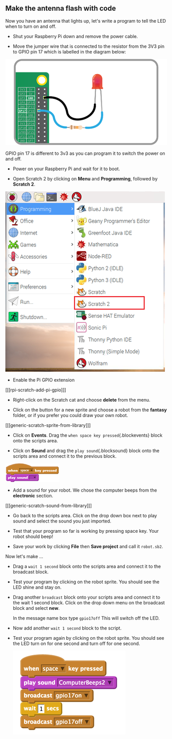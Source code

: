 ## Make the antenna flash with code

Now you have an antenna that lights up, let's write a program to tell the LED when to turn on and off.

+  Shut your Raspberry Pi down and remove the power cable.

+ Move the jumper wire that is connected to the resistor from the 3V3 pin to GPIO pin 17 which is labelled in the diagram below:

![Pin 17](images/finished-circuit.png)

GPIO pin 17 is different to 3v3 as you can program it to switch the power on and off.

+ Power on your Raspberry Pi and wait for it to boot.

+ Open Scratch 2 by clicking on **Menu** and **Programming**, followed by **Scratch 2**.

![Open Scratch 2](images/open-scratch2.png)

+ Enable the Pi GPIO extension

[[[rpi-scratch-add-pi-gpio]]]

+ Right-click on the Scratch cat and choose **delete** from the menu.

- Click on the button for a new sprite and choose a robot from the **fantasy** folder, or if you prefer you could draw your own robot.

[[[generic-scratch-sprite-from-library]]]


- Click on **Events**. Drag the ```when space key pressed```{.blockevents} block onto the scripts area.

+ Click on **Sound** and drag the ```play sound```{.blocksound} block onto the scripts area and connect it to the previous block.

![When space](images/when-space.png)

+ Add a sound for your robot. We chose the computer beeps from the **electronic** section.

[[[generic-scratch-sound-from-library]]]

-  Go back to the scripts area. Click on the drop down box next to play sound and select the sound you just imported.

- Test that your program so far is working by pressing space key. Your robot should beep!

- Save your work by clicking **File** then **Save project** and call it `robot.sb2`.

Now let's make ...

- Drag a `wait 1 second` block onto the scripts area and connect it to the broadcast block.

- Test your program by clicking on the robot sprite. You should see the LED shine and stay on.

- Drag another `broadcast` block onto your scripts area and connect it to the wait 1 second block. Click on the drop down menu on the broadcast block and select **new**.

    In the message name box type `gpio17off` This will switch off the LED.

- Now add another `wait 1 second` block to the script.

- Test your program again by clicking on the robot sprite. You should see the LED turn on for one second and turn off for one second.

    ![](images/pin17-on-off.png "Turn pin 17 off")
